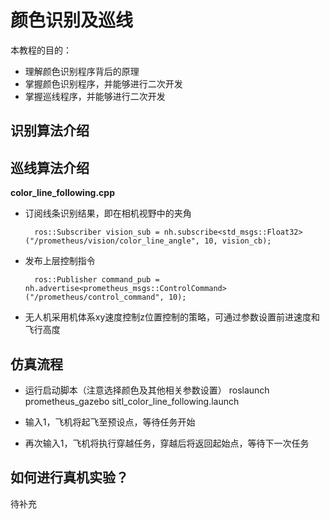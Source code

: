 # 颜色识别及巡线

本教程的目的：
- 理解颜色识别程序背后的原理
- 掌握颜色识别程序，并能够进行二次开发
- 掌握巡线程序，并能够进行二次开发

## 识别算法介绍



## 巡线算法介绍

**color_line_following.cpp** 
- 订阅线条识别结果，即在相机视野中的夹角
 	
		ros::Subscriber vision_sub = nh.subscribe<std_msgs::Float32>("/prometheus/vision/color_line_angle", 10, vision_cb);
- 发布上层控制指令

		ros::Publisher command_pub = nh.advertise<prometheus_msgs::ControlCommand>("/prometheus/control_command", 10);
- 无人机采用机体系xy速度控制z位置控制的策略，可通过参数设置前进速度和飞行高度


## 仿真流程
- 运行启动脚本（注意选择颜色及其他相关参数设置）
    	roslaunch prometheus_gazebo sitl_color_line_following.launch
- 输入1，飞机将起飞至预设点，等待任务开始

- 再次输入1，飞机将执行穿越任务，穿越后将返回起始点，等待下一次任务



## 如何进行真机实验？  

待补充  
